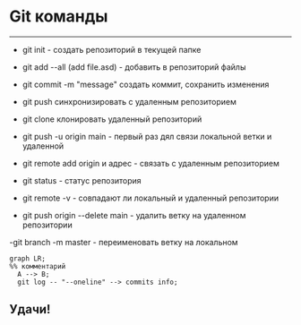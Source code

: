 # Git команды

---

- git init  - создать репозиторий в текущей папке
- git add --all (add file.asd) - добавить в репозиторий файлы
- git commit -m "message" создать коммит, сохранить изменения
- git push синхронизировать с удаленным репозиторием
- git clone клонировать удаленный репозиторий

- git push -u origin main - первый раз дял связи локальной ветки и удаленной
- git remote add origin и адрес - связать с удаленным репозиторием
- git status - статус репозитория 
- git remote -v - совпадают ли локальный и удаленный репозитории
 - git push origin --delete main - удалить ветку на удаленном репозитории
 
 -git branch -m master - переименовать ветку на локальном


```mermaid
graph LR;
%% комментарий
  A --> B;
  git log -- "--oneline" --> commits info;
```


 ## Удачи!